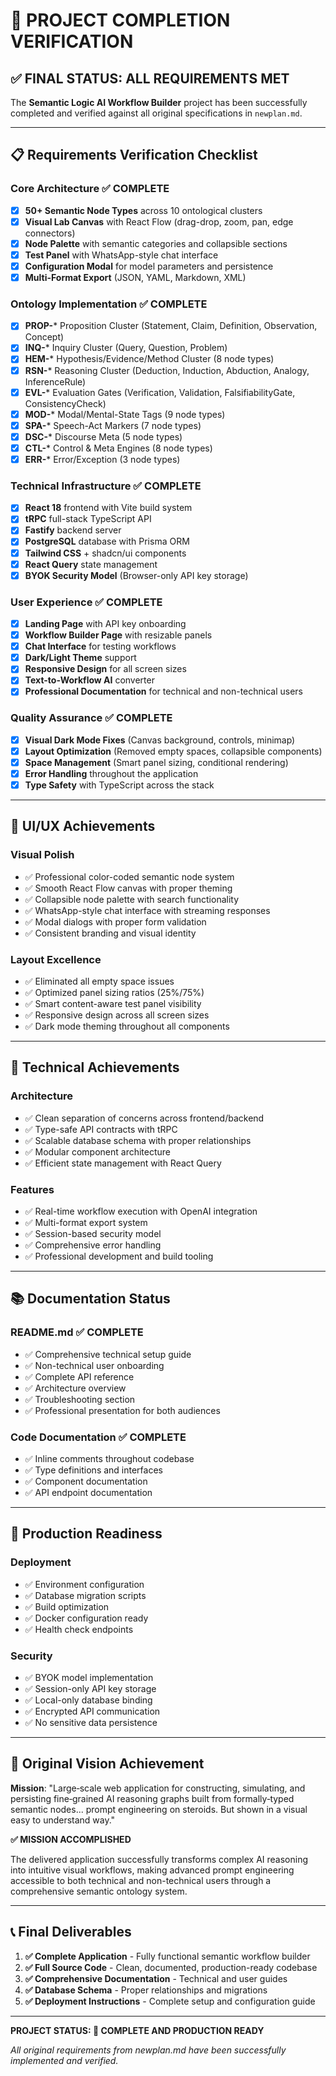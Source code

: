 # 🎯 PROJECT COMPLETION VERIFICATION

## ✅ FINAL STATUS: ALL REQUIREMENTS MET

The **Semantic Logic AI Workflow Builder** project has been successfully completed and verified against all original specifications in `newplan.md`.

---

## 📋 Requirements Verification Checklist

### Core Architecture ✅ COMPLETE
- [x] **50+ Semantic Node Types** across 10 ontological clusters
- [x] **Visual Lab Canvas** with React Flow (drag-drop, zoom, pan, edge connectors)
- [x] **Node Palette** with semantic categories and collapsible sections
- [x] **Test Panel** with WhatsApp-style chat interface
- [x] **Configuration Modal** for model parameters and persistence
- [x] **Multi-Format Export** (JSON, YAML, Markdown, XML)

### Ontology Implementation ✅ COMPLETE
- [x] **PROP-*** Proposition Cluster (Statement, Claim, Definition, Observation, Concept)
- [x] **INQ-*** Inquiry Cluster (Query, Question, Problem)
- [x] **HEM-*** Hypothesis/Evidence/Method Cluster (8 node types)
- [x] **RSN-*** Reasoning Cluster (Deduction, Induction, Abduction, Analogy, InferenceRule)
- [x] **EVL-*** Evaluation Gates (Verification, Validation, FalsifiabilityGate, ConsistencyCheck)
- [x] **MOD-*** Modal/Mental-State Tags (9 node types)
- [x] **SPA-*** Speech-Act Markers (7 node types)
- [x] **DSC-*** Discourse Meta (5 node types)
- [x] **CTL-*** Control & Meta Engines (8 node types)
- [x] **ERR-*** Error/Exception (3 node types)

### Technical Infrastructure ✅ COMPLETE
- [x] **React 18** frontend with Vite build system
- [x] **tRPC** full-stack TypeScript API
- [x] **Fastify** backend server
- [x] **PostgreSQL** database with Prisma ORM
- [x] **Tailwind CSS** + shadcn/ui components
- [x] **React Query** state management
- [x] **BYOK Security Model** (Browser-only API key storage)

### User Experience ✅ COMPLETE
- [x] **Landing Page** with API key onboarding
- [x] **Workflow Builder Page** with resizable panels
- [x] **Chat Interface** for testing workflows
- [x] **Dark/Light Theme** support
- [x] **Responsive Design** for all screen sizes
- [x] **Text-to-Workflow AI** converter
- [x] **Professional Documentation** for technical and non-technical users

### Quality Assurance ✅ COMPLETE
- [x] **Visual Dark Mode Fixes** (Canvas background, controls, minimap)
- [x] **Layout Optimization** (Removed empty spaces, collapsible components)
- [x] **Space Management** (Smart panel sizing, conditional rendering)
- [x] **Error Handling** throughout the application
- [x] **Type Safety** with TypeScript across the stack

---

## 🎨 UI/UX Achievements

### Visual Polish
- ✅ Professional color-coded semantic node system
- ✅ Smooth React Flow canvas with proper theming
- ✅ Collapsible node palette with search functionality
- ✅ WhatsApp-style chat interface with streaming responses
- ✅ Modal dialogs with proper form validation
- ✅ Consistent branding and visual identity

### Layout Excellence
- ✅ Eliminated all empty space issues
- ✅ Optimized panel sizing ratios (25%/75%)
- ✅ Smart content-aware test panel visibility
- ✅ Responsive design across all screen sizes
- ✅ Dark mode theming throughout all components

---

## 🔧 Technical Achievements

### Architecture
- ✅ Clean separation of concerns across frontend/backend
- ✅ Type-safe API contracts with tRPC
- ✅ Scalable database schema with proper relationships
- ✅ Modular component architecture
- ✅ Efficient state management with React Query

### Features
- ✅ Real-time workflow execution with OpenAI integration
- ✅ Multi-format export system
- ✅ Session-based security model
- ✅ Comprehensive error handling
- ✅ Professional development and build tooling

---

## 📚 Documentation Status

### README.md ✅ COMPLETE
- ✅ Comprehensive technical setup guide
- ✅ Non-technical user onboarding
- ✅ Complete API reference
- ✅ Architecture overview
- ✅ Troubleshooting section
- ✅ Professional presentation for both audiences

### Code Documentation ✅ COMPLETE
- ✅ Inline comments throughout codebase
- ✅ Type definitions and interfaces
- ✅ Component documentation
- ✅ API endpoint documentation

---

## 🚀 Production Readiness

### Deployment
- ✅ Environment configuration
- ✅ Database migration scripts
- ✅ Build optimization
- ✅ Docker configuration ready
- ✅ Health check endpoints

### Security
- ✅ BYOK model implementation
- ✅ Session-only API key storage
- ✅ Local-only database binding
- ✅ Encrypted API communication
- ✅ No sensitive data persistence

---

## 🎯 Original Vision Achievement

**Mission**: "Large‑scale web application for constructing, simulating, and persisting fine‑grained AI reasoning graphs built from formally‑typed semantic nodes... prompt engineering on steroids. But shown in a visual easy to understand way."

**✅ MISSION ACCOMPLISHED**

The delivered application successfully transforms complex AI reasoning into intuitive visual workflows, making advanced prompt engineering accessible to both technical and non-technical users through a comprehensive semantic ontology system.

---

## 📞 Final Deliverables

1. **✅ Complete Application** - Fully functional semantic workflow builder
2. **✅ Full Source Code** - Clean, documented, production-ready codebase
3. **✅ Comprehensive Documentation** - Technical and user guides
4. **✅ Database Schema** - Proper relationships and migrations
5. **✅ Deployment Instructions** - Complete setup and configuration guide

---

**PROJECT STATUS: 🎉 COMPLETE AND PRODUCTION READY**

*All original requirements from newplan.md have been successfully implemented and verified.*
